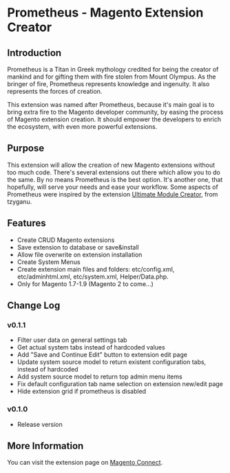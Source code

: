 # Prometheus - Magento Extension Creator

## Introduction

Prometheus is a Titan in Greek mythology credited for being the creator of mankind and for gifting them with fire stolen from Mount Olympus.
As the bringer of fire, Prometheus represents knowledge and ingenuity. It also represents the forces of creation.

This extension was named after Prometheus, because it's main goal is to bring extra fire to the Magento developer community,
by easing the process of Magento extension creation. It should empower the developers to enrich the ecosystem, with even more powerful extensions.

## Purpose

This extension will allow the creation of new Magento extensions without too much code. There's several extensions out there which allow you to do the same.
By no means Prometheus is the best option. It's another one, that hopefully, will serve your needs and ease your workflow.
Some aspects of Prometheus were inspired by the extension [Ultimate Module Creator](https://github.com/tzyganu/UMC1.9), from tzyganu.

## Features

- Create CRUD Magento extensions
- Save extension to database or save&install
- Allow file overwrite on extension installation
- Create System Menus
- Create extension main files and folders: etc/config.xml, etc/adminhtml.xml, etc/system.xml, Helper/Data.php.
- Only for Magento 1.7-1.9 (Magento 2 to come...)

## Change Log

### v0.1.1

- Filter user data on general settings tab
- Get actual system tabs instead of hardcoded values
- Add "Save and Continue Edit" button to extension edit page
- Update system source model to return existent configuration tabs, instead of hardcoded
- Add system source model to return top admin menu items
- Fix default configuration tab name selection on extension new/edit page
- Hide extension grid if prometheus is disabled

### v0.1.0

- Release version

## More Information

You can visit the extension page on [Magento Connect](http://www.magentocommerce.com/magento-connect/prometheus-magento-extension-creator.html).
